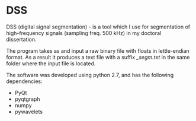 # DSS

DSS (digital signal segmentation) - is a tool which I use for segmentation of high-frequency signals (sampling freq. 500 kHz) in my doctoral dissertation.

The program takes as and input a raw binary file with floats in lettle-endian format. As a result it produces a text file with a suffix *_segm.txt* in the same folder where the input file is located.

The software was developed using python 2.7, and has the following dependencies:
* PyQt
* pyqtgraph
* numpy
* pywavelets
